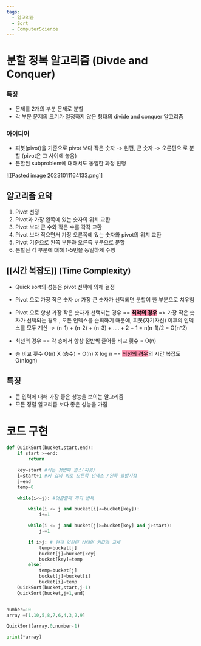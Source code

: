 ```yaml
---
tags:
  - 알고리즘
  - Sort
  - ComputerScience
---
```

# 분할 정복 알고리즘 (Divde and Conquer)

### 특징

- 문제를 2개의 부분 문제로 분할
- 각 부분 문제의 크기가 일정하지 않은 형태의 divide and conquer 알고리즘

### 아이디어

  - 피봇(pivot)을 기준으로 pivot 보다 작은 숫자 -> 왼편, 큰 숫자 -> 오른편으 로 분할 (pivot은 그 사이에 놓음)
  - 분할된 subproblem에 대해서도 동일한 과정 진행
  
   ![[Pasted image 20231011164133.png]]


## 알고리즘 요약

1. Pivot 선정 
2. Pivot과 가장 왼쪽에 있는 숫자의 위치 교환 
3. Pivot 보다 큰 수와 작은 수를 각각 교환 
4. Pivot 보다 작으면서 가장 오른쪽에 있는 숫자와 pivot의 위치 교환 
5. Pivot 기준으로 왼쪽 부분과 오른쪽 부분으로 분할 
6. 분할된 각 부분에 대해 1-5번을 동일하게 수행


## [[시간 복잡도]] (Time Complexity)

- Quick sort의 성능은 pivot 선택에 의해 결정 
- Pivot 으로 가장 작은 숫자 or 가장 큰 숫자가 선택되면 분할이 한 부분으로 치우침
- Pivot 으로 항상 가장 작은 숫자가 선택되는 경우 == **<mark style="background: #FF5582A6;">최악의 경우</mark>**
    => 가장 작은 숫자가 선택되는 경우 , 모든 인덱스를 순회하기 때문에, 피봇(자기자신) 이후의            인덱스를 모두 계산 -> (n-1) + (n-2) + (n-3) + .... + 2 + 1 = n(n-1)/2 = O(n^2)

 - 최선의 경우 == 각 층에서 항상 절반씩 줄어듦
     비교 횟수 = O(n)

- 총 비교 횟수 
     O(n) X (층수) = O(n) X log n == <mark style="background: #FF5582A6;">최선의 경우</mark>의 시간 복잡도 O(nlogn)


## 특징

- 큰 입력에 대해 가장 좋은 성능을 보이는 알고리즘
-  모든 정렬 알고리즘 보다 좋은 성능을 가짐


# 코드 구현

```python
def QuickSort(bucket,start,end):
    if start >=end:
        return

    key=start #키는 첫번째 원소(피봇)
    i=start+1 #키 값의 바로 오른쪽 인덱스 /왼쪽 출발지점
    j=end
    temp=0

    while(i<=j): #엇갈릴때 까지 반복

        while(i <= j and bucket[i]<=bucket[key]):
            i+=1

        while(i <= j and bucket[j]>=bucket[key] and j>start):
            j-=1

        if i>j: # 현재 엇갈린 상태면 키값과 교체
            temp=bucket[j]
            bucket[j]=bucket[key]
            bucket[key]=temp
        else:
            temp=bucket[j]
            bucket[j]=bucket[i]
            bucket[i]=temp
    QuickSort(bucket,start,j-1)
    QuickSort(bucket,j+1,end)


number=10
array =[1,10,5,8,7,6,4,3,2,9]

QuickSort(array,0,number-1)

print(*array)
```


